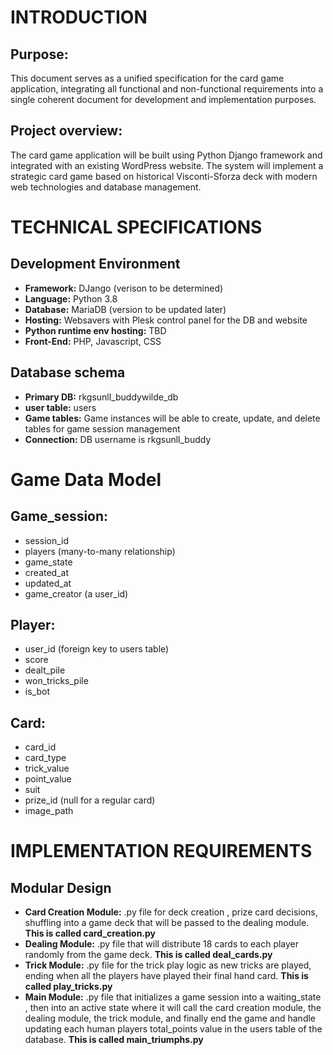 # INTRODUCTION

## Purpose: 
This document serves as a unified specification for the card game application, integrating all functional and non-functional requirements into a single coherent document for development and implementation purposes.
## Project overview:
The card game application will be built using Python Django framework and integrated with an existing WordPress website. The system will implement a strategic card game based on historical Visconti-Sforza deck with modern web technologies and database management.

# TECHNICAL SPECIFICATIONS

## Development Environment 
- **Framework:** DJango (verison to be determined)
- **Language:** Python 3.8 
- **Database:** MariaDB (version to be updated later)
- **Hosting:** Websavers with Plesk control panel for the DB and website
- **Python runtime env hosting:** TBD
- **Front-End:** PHP, Javascript, CSS

## Database schema
- **Primary DB:** rkgsunll_buddywilde_db
- **user table:** users
- **Game tables:** Game instances will be able to create, update, and delete tables for game session management
- **Connection:** DB username is rkgsunll_buddy

# Game Data Model

## Game_session:
- session_id
- players (many-to-many relationship)
- game_state
- created_at
- updated_at
- game_creator (a user_id)

## Player:
- user_id (foreign key to users table)
- score
- dealt_pile
- won_tricks_pile
- is_bot

## Card:
- card_id
- card_type
- trick_value
- point_value
- suit
- prize_id (null for a regular card)
- image_path

# IMPLEMENTATION REQUIREMENTS

## Modular Design
- **Card Creation Module:** .py file for deck creation , prize card decisions, shuffling into a game deck that will be passed to the dealing module. **This is called card_creation.py**
- **Dealing Module:** .py file that will distribute 18 cards to each player randomly from the game deck. **This is called deal_cards.py**
- **Trick Module:** .py file for the trick play logic as new tricks are played, ending when all the players have played their final hand card. **This is called play_tricks.py**
- **Main Module:** .py file that initializes a game session into a waiting_state , then into an active state where it will call the card creation module, the dealing module, the trick module, and finally end the game and handle updating each human players total_points value in the users table of the database. **This is called main_triumphs.py**
